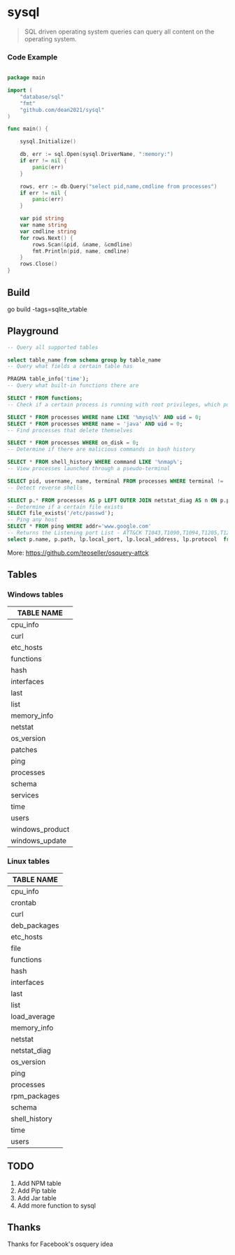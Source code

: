 # sysql

>  SQL driven operating system queries can query all content on the operating system.

### Code Example
```go

package main

import (
	"database/sql"
	"fmt"
	"github.com/dean2021/sysql"
)

func main() {

	sysql.Initialize()

	db, err := sql.Open(sysql.DriverName, ":memory:")
	if err != nil {
		panic(err)
	}

	rows, err := db.Query("select pid,name,cmdline from processes")
	if err != nil {
		panic(err)
	}

	var pid string
	var name string
	var cmdline string
	for rows.Next() {
		rows.Scan(&pid, &name, &cmdline)
		fmt.Println(pid, name, cmdline)
	}
	rows.Close()
}

```

## Build

go build -tags=sqlite_vtable

## Playground
```sql
-- Query all supported tables

select table_name from schema group by table_name
-- Query what fields a certain table has

PRAGMA table_info('time');
-- Query what built-in functions there are

SELECT * FROM functions;
-- Check if a certain process is running with root privileges, which poses a security risk

SELECT * FROM processes WHERE name LIKE '%mysql%' AND uid = 0;
SELECT * FROM processes WHERE name = 'java' AND uid = 0;
-- Find processes that delete themselves

SELECT * FROM processes WHERE on_disk = 0;
-- Determine if there are malicious commands in bash history

SELECT * FROM shell_history WHERE command LIKE '%nmap%';
-- View processes launched through a pseudo-terminal

SELECT pid, username, name, terminal FROM processes WHERE terminal != '';
-- Detect reverse shells

SELECT p.* FROM processes AS p LEFT OUTER JOIN netstat_diag AS n ON p.pid = n.pid WHERE p.name IN ('sh', 'bash', 'nc') AND n.status = 'ESTABLISHED';
-- Determine if a certain file exists
SELECT file_exists('/etc/passwd');
-- Ping any host
SELECT * FROM ping WHERE addr='www.google.com'
-- Returns the Listening port List - ATT&CK T1043,T1090,T1094,T1205,T1219,T1105,T1065,T1102
select p.name, p.path, lp.local_port, lp.local_address, lp.protocol  from netstat lp LEFT JOIN processes p ON lp.pid = p.pid WHERE lp.local_port != 0 AND p.name != '';
```
More: https://github.com/teoseller/osquery-attck

## Tables

### Windows tables


|   TABLE NAME    |
|-----------------|
| cpu_info        |
| curl            |
| etc_hosts       |
| functions       |
| hash            |
| interfaces      |
| last            |
| list            |
| memory_info     |
| netstat         |
| os_version      |
| patches         |
| ping            |
| processes       |
| schema          |
| services        |
| time            |
| users           |
| windows_product |
| windows_update  |

### Linux tables


|  TABLE NAME   |
|---------------|
| cpu_info      |
| crontab       |
| curl          |
| deb_packages  |
| etc_hosts     |
| file          |
| functions     |
| hash          |
| interfaces    |
| last          |
| list          |
| load_average  |
| memory_info   |
| netstat       |
| netstat_diag  |
| os_version    |
| ping          |
| processes     |
| rpm_packages  |
| schema        |
| shell_history |
| time          |
| users         |



## TODO
1. Add NPM table
2. Add Pip table
3. Add Jar table
4. Add more function to sysql


## Thanks

Thanks for Facebook's osquery idea


